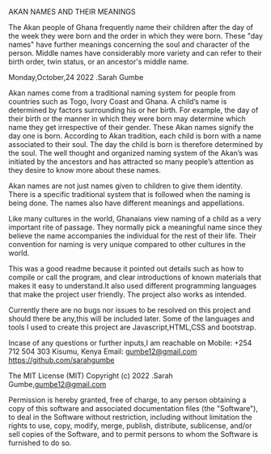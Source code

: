 AKAN NAMES AND THEIR MEANINGS

The Akan people of Ghana frequently name their children after the day of the week they were born and the order in which they were born. These "day names" have further meanings concerning the soul and character of the person. Middle names have considerably more variety and can refer to their birth order, twin status, or an ancestor's middle name. 

Monday,October,24 2022 .Sarah Gumbe

Akan names come from a traditional naming system for people from countries such as Togo, Ivory Coast and Ghana. A child’s name is determined by factors surrounding his or her birth. For example, the day of their birth or the manner in which they were born may determine which name they get irrespective of their gender. These Akan names signify the day one is born. According to Akan tradition, each child is born with a name associated to their soul. The day the child is born is therefore determined by the soul. The well thought and organized naming system of the Akan’s was initiated by the ancestors and has attracted so many people’s attention as they desire to know more about these names. 

Akan names are not just names given to children to give them identity. There is a specific traditional system that is followed when the naming is being done. The names also have different meanings and appellations.

Like many cultures in the world, Ghanaians view naming of a child as a very important rite of passage. They normally pick a meaningful name since they believe the name accompanies the individual for the rest of their life. Their convention for naming is very unique compared to other cultures in the world. 
 
This was a good readme because it pointed out details such as how to compile or call the program, and clear introductions of known materials that makes it easy to understand.It also used different programming languages that make the project user friendly. The project also works as intended.

Currently there are no bugs nor issues to be resolved on this project and should there be any,this will be included later.
Some of the languages and tools I used to create this project are Javascript,HTML,CSS and bootstrap.

Incase of any questions or further inputs,I am reachable on
Mobile: +254 712 504 303
Kisumu, Kenya
Email: gumbe12@gmail.com
https://github.com/sarahgumbe

The MIT License (MIT)
Copyright (c) 2022 .Sarah Gumbe,gumbe12@gmail.com

Permission is hereby granted, free of charge, to any person obtaining a copy of this software and associated documentation files (the "Software"), to deal in the Software without restriction, including without limitation the rights to use, copy, modify, merge, publish, distribute, sublicense, and/or sell copies of the Software, and to permit persons to whom the Software is furnished to do so.

